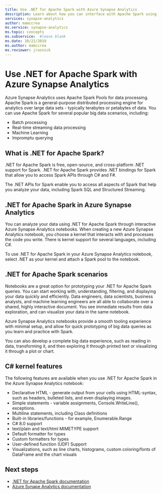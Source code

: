 ```yaml
---
title: Use .NET for Apache Spark with Azure Synapse Analytics
description: Learn about how you can interface with Apache Spark using .NET languages in Azure Synapse Analytics notebooks.
services: synapse-analytics 
author: mamccrea 
ms.service: synapse-analytics 
ms.topic: concepts
ms.subservice:  #leave blank
ms.date: 10/21/2019 
ms.author: mamccrea 
ms.reviewer: jrasnick
---
```


# Use .NET for Apache Spark with Azure Synapse Analytics

Azure Synapse Analytics uses Apache Spark Pools for data processing. Apache Spark is a general-purpose distributed processing engine for analytics over large data sets - typically terabytes or petabytes of data. You can use Apache Spark for several popular big data scenarios, including: 

* Batch processing
* Real-time streaming data processing
* Machine Learning
* Impromptu querying

## What is .NET for Apache Spark?

.NET for Apache Spark is free, open-source, and cross-platform .NET support for Spark. .NET for Apache Spark provides .NET bindings for Spark that allow you to access Spark APIs through C# and F#.

The .NET APIs for Spark enable you to access all aspects of Spark that help you analyze your data, including Spark SQL and Structured Streaming.

## .NET for Apache Spark in Azure Synapse Analytics

You can analyze your data using .NET for Apache Spark through interactive Azure Synapse Analytics notebooks. When creating a new Azure Synapse Analytics notebook, you choose a kernel that interacts with and processes the code you write. There is kernel support for several languages, including C#.

To use .NET for Apache Spark in your Azure Synapse Analytics notebook, select .NET as your kernel and attach a Spark pool to the notebook.

## .NET for Apache Spark scenarios

Notebooks are a great option for prototyping your .NET for Apache Spark queries. You can start working with, understanding, filtering, and displaying your data quickly and efficiently. Data engineers, data scientists, business analysts, and machine learning engineers are all able to collaborate over a shared, highly interactive document. You see immediate results from data exploration, and can visualize your data in the same notebook. 

Azure Synapse Analytics notebooks provide a smooth tooling experience with minimal setup, and allow for quick prototyping of big data queries as you learn and practice with Spark.

You can also develop a complete big data experience, such as reading in data, transforming it, and then exploring it through printed text or visualizing it through a plot or chart. 

## C# kernel features

The following features are available when you use .NET for Apache Spark in the Azure Synapse Analytics notebook: 

* Declarative HTML - generate output from your cells using HTML-syntax, such as headers, bulleted lists, and even displaying images.
* Simple statements - variable assignments, Console.WriteLine(), exceptions.
* Multiline statements, including Class definitions 
* Built-in libraries/functions - for example, Enumerable.Range 
* C# 8.0 support 
* text/plain and text/html MIMETYPE support 
* Default formatter for types 
* Custom formatters for types 
* User-defined function (UDF) Support 
* Visualizations, such as line charts, histograms, custom coloring/fonts of DataFrame and the chart visuals 


## Next steps

* [.NET for Apache Spark documentation](/dotnet/spark)
* [Azure Synape Analytics documentation](index.md)
